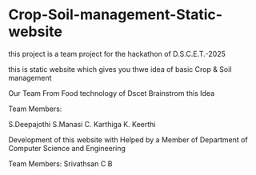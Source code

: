 # Crop-Soil-management-Static-website
this project is a team project for the hackathon of D.S.C.E.T.-2025

this is static website which gives you thwe idea of basic Crop & Soil management

Our Team From Food technology of Dscet Brainstrom this Idea 

Team Members:

S.Deepajothi
S.Manasi
C. Karthiga
K. Keerthi

Development of this website with Helped by a Member of Department of Computer Science and Engineering 

Team Members:
Srivathsan C B
